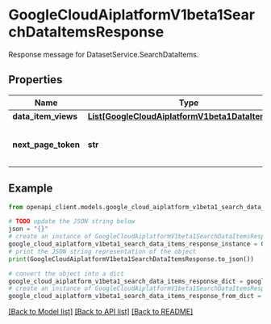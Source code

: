 # GoogleCloudAiplatformV1beta1SearchDataItemsResponse

Response message for DatasetService.SearchDataItems.

## Properties

Name | Type | Description | Notes
------------ | ------------- | ------------- | -------------
**data_item_views** | [**List[GoogleCloudAiplatformV1beta1DataItemView]**](GoogleCloudAiplatformV1beta1DataItemView.md) | The DataItemViews read. | [optional] 
**next_page_token** | **str** | A token to retrieve next page of results. Pass to SearchDataItemsRequest.page_token to obtain that page. | [optional] 

## Example

```python
from openapi_client.models.google_cloud_aiplatform_v1beta1_search_data_items_response import GoogleCloudAiplatformV1beta1SearchDataItemsResponse

# TODO update the JSON string below
json = "{}"
# create an instance of GoogleCloudAiplatformV1beta1SearchDataItemsResponse from a JSON string
google_cloud_aiplatform_v1beta1_search_data_items_response_instance = GoogleCloudAiplatformV1beta1SearchDataItemsResponse.from_json(json)
# print the JSON string representation of the object
print(GoogleCloudAiplatformV1beta1SearchDataItemsResponse.to_json())

# convert the object into a dict
google_cloud_aiplatform_v1beta1_search_data_items_response_dict = google_cloud_aiplatform_v1beta1_search_data_items_response_instance.to_dict()
# create an instance of GoogleCloudAiplatformV1beta1SearchDataItemsResponse from a dict
google_cloud_aiplatform_v1beta1_search_data_items_response_from_dict = GoogleCloudAiplatformV1beta1SearchDataItemsResponse.from_dict(google_cloud_aiplatform_v1beta1_search_data_items_response_dict)
```
[[Back to Model list]](../README.md#documentation-for-models) [[Back to API list]](../README.md#documentation-for-api-endpoints) [[Back to README]](../README.md)


